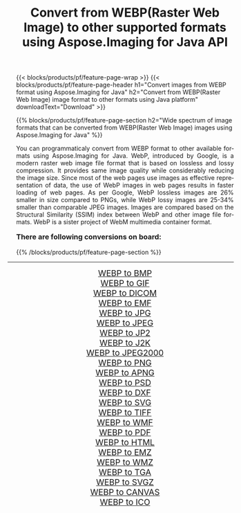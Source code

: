 ﻿---
title: Convert from WEBP(Raster Web Image) to other supported formats using Aspose.Imaging for Java API 
weight: 3920
url: /java/conversion/from/webp/ 
lang: en
langdirlevel: 2
locales: zh-hans,ja,it,ru,de,es,fr,nl,id,lt,pl,pt,vi,tr,ko,zh-hant,ar,hi,th,sv,cs,uk,he
description: Aspose.Imaging API can easily convert from WEBP(Raster Web Image) to other formats using Java platform
---

{{< blocks/products/pf/feature-page-wrap >}}
{{< blocks/products/pf/feature-page-header h1="Convert images from WEBP format using Aspose.Imaging for Java" h2="Convert from WEBP(Raster Web Image) image format to other formats using Java platform" downloadText="Download" >}}


{{% blocks/products/pf/feature-page-section  h2="Wide spectrum of image formats that can be converted from WEBP(Raster Web Image) images using Aspose.Imaging for Java" %}}
<p align=justify>You can programmaticaly convert from WEBP format to other available formats using 
Aspose.Imaging for Java. WebP, introduced by Google, is a modern raster web image file format that is based on lossless and lossy compression. It provides same image quality while considerably reducing the image size. Since most of the web pages use images as effective representation of data, the use of WebP images in web pages results in faster loading of web pages. As per Google, WebP lossless images are 26% smaller in size compared to PNGs, while WebP lossy images are 25-34% smaller than comparable JPEG images. Images are compared based on the Structural Similarity (SSIM) index between WebP and other image file formats. WebP is a sister project of WebM multimedia container format.</p>
<h3 style="margin-top:16px;">
There are following conversions on board:
</h3>
{{% /blocks/products/pf/feature-page-section %}}
<div class="container-fluid productfamilypage bg-gray">
    <div class="convertypes bg-gray agp-content section">
        <div class="container">
		<hr style="margin-left:-20px;"/>
		<div class="row other-converters" style="gap: 10px;font-size: 19px;text-align:center;">
		    <div class='col-md-3 other-converter remove-lp remove-rp'><a href="/imaging/java/conversion/webp-to-bmp/" style="padding:15px;">WEBP to BMP</a></div><div class='col-md-3 other-converter remove-lp remove-rp'><a href="/imaging/java/conversion/webp-to-gif/" style="padding:15px;">WEBP to GIF</a></div><div class='col-md-3 other-converter remove-lp remove-rp'><a href="/imaging/java/conversion/webp-to-dicom/" style="padding:15px;">WEBP to DICOM</a></div><div class='col-md-3 other-converter remove-lp remove-rp'><a href="/imaging/java/conversion/webp-to-emf/" style="padding:15px;">WEBP to EMF</a></div><div class='col-md-3 other-converter remove-lp remove-rp'><a href="/imaging/java/conversion/webp-to-jpg/" style="padding:15px;">WEBP to JPG</a></div><div class='col-md-3 other-converter remove-lp remove-rp'><a href="/imaging/java/conversion/webp-to-jpeg/" style="padding:15px;">WEBP to JPEG</a></div><div class='col-md-3 other-converter remove-lp remove-rp'><a href="/imaging/java/conversion/webp-to-jp2/" style="padding:15px;">WEBP to JP2</a></div><div class='col-md-3 other-converter remove-lp remove-rp'><a href="/imaging/java/conversion/webp-to-j2k/" style="padding:15px;">WEBP to J2K</a></div><div class='col-md-3 other-converter remove-lp remove-rp'><a href="/imaging/java/conversion/webp-to-jpeg2000/" style="padding:15px;">WEBP to JPEG2000</a></div><div class='col-md-3 other-converter remove-lp remove-rp'><a href="/imaging/java/conversion/webp-to-png/" style="padding:15px;">WEBP to PNG</a></div><div class='col-md-3 other-converter remove-lp remove-rp'><a href="/imaging/java/conversion/webp-to-apng/" style="padding:15px;">WEBP to APNG</a></div><div class='col-md-3 other-converter remove-lp remove-rp'><a href="/imaging/java/conversion/webp-to-psd/" style="padding:15px;">WEBP to PSD</a></div><div class='col-md-3 other-converter remove-lp remove-rp'><a href="/imaging/java/conversion/webp-to-dxf/" style="padding:15px;">WEBP to DXF</a></div><div class='col-md-3 other-converter remove-lp remove-rp'><a href="/imaging/java/conversion/webp-to-svg/" style="padding:15px;">WEBP to SVG</a></div><div class='col-md-3 other-converter remove-lp remove-rp'><a href="/imaging/java/conversion/webp-to-tiff/" style="padding:15px;">WEBP to TIFF</a></div><div class='col-md-3 other-converter remove-lp remove-rp'><a href="/imaging/java/conversion/webp-to-wmf/" style="padding:15px;">WEBP to WMF</a></div><div class='col-md-3 other-converter remove-lp remove-rp'><a href="/imaging/java/conversion/webp-to-pdf/" style="padding:15px;">WEBP to PDF</a></div><div class='col-md-3 other-converter remove-lp remove-rp'><a href="/imaging/java/conversion/webp-to-html/" style="padding:15px;">WEBP to HTML</a></div><div class='col-md-3 other-converter remove-lp remove-rp'><a href="/imaging/java/conversion/webp-to-emz/" style="padding:15px;">WEBP to EMZ</a></div><div class='col-md-3 other-converter remove-lp remove-rp'><a href="/imaging/java/conversion/webp-to-wmz/" style="padding:15px;">WEBP to WMZ</a></div><div class='col-md-3 other-converter remove-lp remove-rp'><a href="/imaging/java/conversion/webp-to-tga/" style="padding:15px;">WEBP to TGA</a></div><div class='col-md-3 other-converter remove-lp remove-rp'><a href="/imaging/java/conversion/webp-to-svgz/" style="padding:15px;">WEBP to SVGZ</a></div><div class='col-md-3 other-converter remove-lp remove-rp'><a href="/imaging/java/conversion/webp-to-canvas/" style="padding:15px;">WEBP to CANVAS</a></div><div class='col-md-3 other-converter remove-lp remove-rp'><a href="/imaging/java/conversion/webp-to-ico/" style="padding:15px;">WEBP to ICO</a></div>
                </div>
        </div>
    </div>
</div>
<br/>

